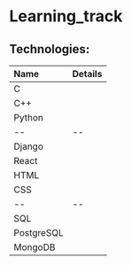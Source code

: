 # Learning_track
## Technologies:

| Name       | Details |
| :--------- | :------ |
| C          |         |
| C++        |         |
| Python     |         |
| --         | --      |
| Django     |         |
| React      |         |
| HTML       |         |
| CSS        |         |
| --         | --      |
| SQL        |         |
| PostgreSQL |         |
| MongoDB    |         |


